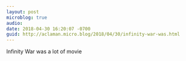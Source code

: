 ```yaml
---
layout: post
microblog: true
audio: 
date: 2018-04-30 16:20:07 -0700
guid: http://aclaman.micro.blog/2018/04/30/infinity-war-was.html
---
```

Infinity War was a lot of movie
